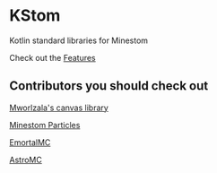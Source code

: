 # KStom
Kotlin standard libraries for Minestom

Check out the [Features](./FEATURES.md)

## Contributors you should check out

[Mworlzala's canvas library](https://github.com/mworzala/canvas)

[Minestom Particles](https://github.com/Bloepiloepi/MinestomParticles)

[EmortalMC](https://github.com/EmortalMC/)

[AstroMC](https://github.com/AstroMCS)
